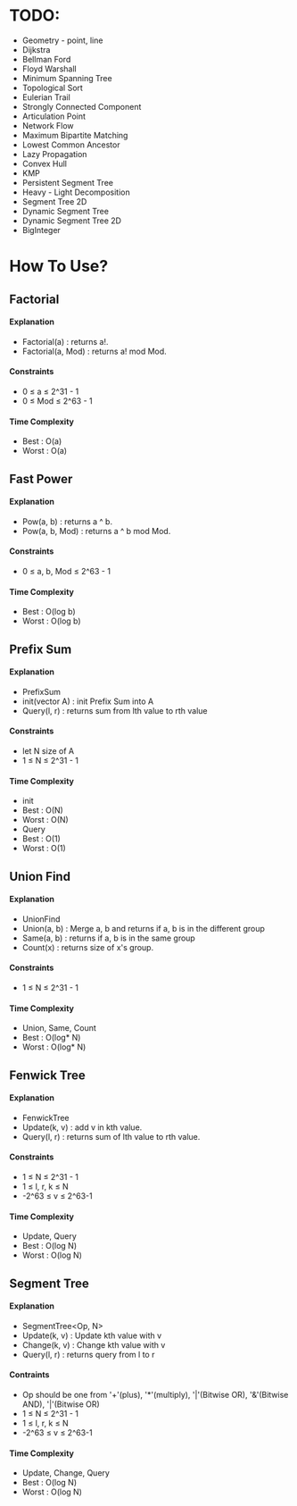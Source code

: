 # TODO:
- Geometry - point, line
- Dijkstra
- Bellman Ford
- Floyd Warshall
- Minimum Spanning Tree
- Topological Sort
- Eulerian Trail
- Strongly Connected Component
- Articulation Point
- Network Flow
- Maximum Bipartite Matching
- Lowest Common Ancestor
- Lazy Propagation
- Convex Hull
- KMP
- Persistent Segment Tree
- Heavy - Light Decomposition
- Segment Tree 2D
- Dynamic Segment Tree
- Dynamic Segment Tree 2D
- BigInteger

# How To Use?

## Factorial
#### Explanation
* Factorial(a) : returns a!.
* Factorial(a, Mod) : returns a! mod Mod.
#### Constraints
* 0 ≤ a ≤ 2^31 - 1
* 0 ≤ Mod ≤ 2^63 - 1
#### Time Complexity
* Best : O(a)
* Worst : O(a)

## Fast Power
#### Explanation
* Pow(a, b) : returns a ^ b.
* Pow(a, b, Mod) : returns a ^ b mod Mod.
#### Constraints
* 0 ≤ a, b, Mod ≤ 2^63 - 1
#### Time Complexity
* Best : O(log b)
* Worst : O(log b)

## Prefix Sum
#### Explanation
* PrefixSum
* init(vector<long long> A) : init Prefix Sum into A
* Query(l, r) : returns sum from lth value to rth value
#### Constraints
* let N size of A
* 1 ≤ N ≤ 2^31 - 1
#### Time Complexity
* init
* Best : O(N)
* Worst : O(N)
* Query
* Best : O(1)
* Worst : O(1)

## Union Find
#### Explanation
* UnionFind<N>
* Union(a, b) : Merge a, b and returns if a, b is in the different group
* Same(a, b) : returns if a, b is in the same group
* Count(x) : returns size of x's group.
#### Constraints
* 1 ≤ N ≤ 2^31 - 1
#### Time Complexity
* Union, Same, Count
* Best : O(log* N)
* Worst : O(log* N)

## Fenwick Tree
#### Explanation
* FenwickTree<N>
* Update(k, v) : add v in kth value.
* Query(l, r) : returns sum of lth value to rth value.
#### Constraints
* 1 ≤ N ≤ 2^31 - 1
* 1 ≤ l, r, k ≤ N
* -2^63 ≤ v ≤ 2^63-1
#### Time Complexity
* Update, Query
* Best : O(log N)
* Worst : O(log N)


## Segment Tree
#### Explanation
* SegmentTree<Op, N>
* Update(k, v) : Update kth value with v
* Change(k, v) : Change kth value with v
* Query(l, r) : returns query from l to r
#### Contraints
* Op should be one from '+'(plus), '*'(multiply), '|'(Bitwise OR), '&'(Bitwise AND), '|'(Bitwise OR)
* 1 ≤ N ≤ 2^31 - 1
* 1 ≤ l, r, k ≤ N
* -2^63 ≤ v ≤ 2^63-1
#### Time Complexity
* Update, Change, Query
* Best : O(log N)
* Worst : O(log N)
